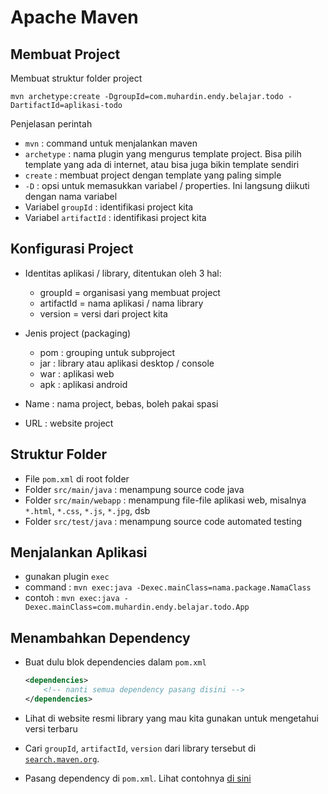 # Apache Maven #

## Membuat Project ##

Membuat struktur folder project

```
mvn archetype:create -DgroupId=com.muhardin.endy.belajar.todo -DartifactId=aplikasi-todo
```

Penjelasan perintah

* `mvn` : command untuk menjalankan maven
* `archetype` : nama plugin yang mengurus template project. Bisa pilih template yang ada di internet, atau bisa juga bikin template sendiri
* `create` : membuat project dengan template yang paling simple
* `-D` : opsi untuk memasukkan variabel / properties. Ini langsung diikuti dengan nama variabel
* Variabel `groupId` : identifikasi project kita
* Variabel `artifactId` : identifikasi project kita

## Konfigurasi Project ##

* Identitas aplikasi / library, ditentukan oleh 3 hal:

    * groupId = organisasi yang membuat project
    * artifactId = nama aplikasi / nama library
    * version = versi dari project kita

* Jenis project (packaging)

    * pom : grouping untuk subproject
    * jar : library atau aplikasi desktop / console
    * war : aplikasi web
    * apk : aplikasi android

* Name : nama project, bebas, boleh pakai spasi
* URL : website project

## Struktur Folder ##

* File `pom.xml` di root folder
* Folder `src/main/java` : menampung source code java
* Folder `src/main/webapp` : menampung file-file aplikasi web, misalnya `*.html`, `*.css`, `*.js`, `*.jpg`, dsb
* Folder `src/test/java` : menampung source code automated testing

## Menjalankan Aplikasi ##

* gunakan plugin `exec`
* command : `mvn exec:java -Dexec.mainClass=nama.package.NamaClass`
* contoh : `mvn exec:java -Dexec.mainClass=com.muhardin.endy.belajar.todo.App`

## Menambahkan Dependency ##

* Buat dulu blok dependencies dalam `pom.xml`

    ```xml
    <dependencies>
        <!-- nanti semua dependency pasang disini -->
    </dependencies>
    ```

* Lihat di website resmi library yang mau kita gunakan untuk mengetahui versi terbaru

* Cari `groupId`, `artifactId`, `version` dari library tersebut di [`search.maven.org`](http://search.maven.org).

* Pasang dependency di `pom.xml`. Lihat contohnya [di sini](https://github.com/endymuhardin/materi-kuliah-java-2015-1/blob/master/contoh-kode-program/aplikasi-todo/pom.xml#L13)

